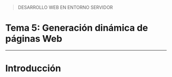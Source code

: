 > DESARROLLO WEB EN ENTORNO SERVIDOR

# Tema 5: Generación dinámica de páginas Web  <!-- omit in toc -->





--- 

# Introducción


